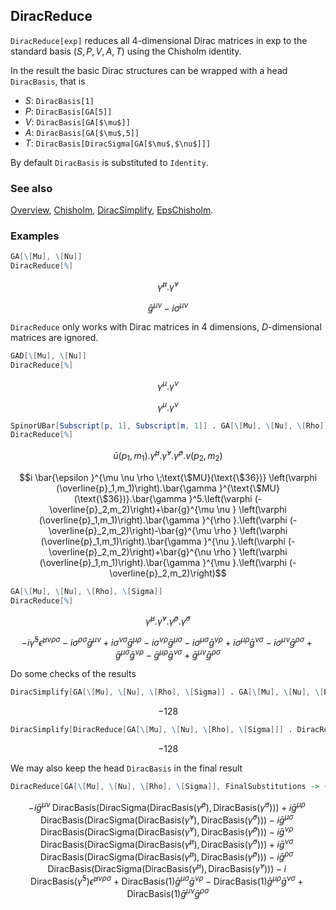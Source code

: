 ## DiracReduce

`DiracReduce[exp]` reduces all $4$-dimensional Dirac matrices in exp to the standard basis $(S,P,V,A,T)$ using the Chisholm identity.

In the result the basic Dirac structures can be wrapped with a head `DiracBasis`, that is

- $S$: `DiracBasis[1]`
- $P$: `DiracBasis[GA[5]]`
- $V$: `DiracBasis[GA[$\mu$]]`
- $A$: `DiracBasis[GA[$\mu$,5]]`
- $T$: `DiracBasis[DiracSigma[GA[$\mu$,$\nu$]]]`

By default `DiracBasis` is substituted to `Identity`.

### See also

[Overview](Extra/FeynCalc.md), [Chisholm](Chisholm.md), [DiracSimplify](DiracSimplify.md), [EpsChisholm](EpsChisholm.md).

### Examples

```mathematica
GA[\[Mu], \[Nu]]
DiracReduce[%]
```

$$\bar{\gamma }^{\mu }.\bar{\gamma }^{\nu }$$

$$\bar{g}^{\mu \nu }-i \sigma ^{\mu \nu }$$

`DiracReduce` only works with Dirac matrices in $4$ dimensions, $D$-dimensional matrices are ignored.

```mathematica
GAD[\[Mu], \[Nu]]
DiracReduce[%]
```

$$\gamma ^{\mu }.\gamma ^{\nu }$$

$$\gamma ^{\mu }.\gamma ^{\nu }$$

```mathematica
SpinorUBar[Subscript[p, 1], Subscript[m, 1]] . GA[\[Mu], \[Nu], \[Rho]] . SpinorV[Subscript[p, 2], Subscript[m, 2]]
DiracReduce[%]
```

$$\bar{u}\left(p_1,m_1\right).\bar{\gamma }^{\mu }.\bar{\gamma }^{\nu }.\bar{\gamma }^{\rho }.v\left(p_2,m_2\right)$$

$$i \bar{\epsilon }^{\mu \nu \rho \;\text{\$MU}(\text{\$36})} \left(\varphi (\overline{p}_1,m_1)\right).\bar{\gamma }^{\text{\$MU}(\text{\$36})}.\bar{\gamma }^5.\left(\varphi (-\overline{p}_2,m_2)\right)+\bar{g}^{\mu \nu } \left(\varphi (\overline{p}_1,m_1)\right).\bar{\gamma }^{\rho }.\left(\varphi (-\overline{p}_2,m_2)\right)-\bar{g}^{\mu \rho } \left(\varphi (\overline{p}_1,m_1)\right).\bar{\gamma }^{\nu }.\left(\varphi (-\overline{p}_2,m_2)\right)+\bar{g}^{\nu \rho } \left(\varphi (\overline{p}_1,m_1)\right).\bar{\gamma }^{\mu }.\left(\varphi (-\overline{p}_2,m_2)\right)$$

```mathematica
GA[\[Mu], \[Nu], \[Rho], \[Sigma]]
DiracReduce[%]
```

$$\bar{\gamma }^{\mu }.\bar{\gamma }^{\nu }.\bar{\gamma }^{\rho }.\bar{\gamma }^{\sigma }$$

$$-i \bar{\gamma }^5 \bar{\epsilon }^{\mu \nu \rho \sigma }-i \sigma ^{\rho \sigma } \bar{g}^{\mu \nu }+i \sigma ^{\nu \sigma } \bar{g}^{\mu \rho }-i \sigma ^{\nu \rho } \bar{g}^{\mu \sigma }-i \sigma ^{\mu \sigma } \bar{g}^{\nu \rho }+i \sigma ^{\mu \rho } \bar{g}^{\nu \sigma }-i \sigma ^{\mu \nu } \bar{g}^{\rho \sigma }+\bar{g}^{\mu \sigma } \bar{g}^{\nu \rho }-\bar{g}^{\mu \rho } \bar{g}^{\nu \sigma }+\bar{g}^{\mu \nu } \bar{g}^{\rho \sigma }$$

Do some checks of the results

```mathematica
DiracSimplify[GA[\[Mu], \[Nu], \[Rho], \[Sigma]] . GA[\[Mu], \[Nu], \[Rho], \[Sigma]]]
```

$$-128$$

```mathematica
DiracSimplify[DiracReduce[GA[\[Mu], \[Nu], \[Rho], \[Sigma]]] . DiracReduce[GA[\[Mu], \[Nu], \[Rho], \[Sigma]]]]
```

$$-128$$

We may also keep the head `DiracBasis` in the final result

```mathematica
DiracReduce[GA[\[Mu], \[Nu], \[Rho], \[Sigma]], FinalSubstitutions -> {}]
```

$$-i \bar{g}^{\mu \nu } \;\text{DiracBasis}\left(\text{DiracSigma}\left(\text{DiracBasis}\left(\bar{\gamma }^{\rho }\right),\text{DiracBasis}\left(\bar{\gamma }^{\sigma }\right)\right)\right)+i \bar{g}^{\mu \rho } \;\text{DiracBasis}\left(\text{DiracSigma}\left(\text{DiracBasis}\left(\bar{\gamma }^{\nu }\right),\text{DiracBasis}\left(\bar{\gamma }^{\sigma }\right)\right)\right)-i \bar{g}^{\mu \sigma } \;\text{DiracBasis}\left(\text{DiracSigma}\left(\text{DiracBasis}\left(\bar{\gamma }^{\nu }\right),\text{DiracBasis}\left(\bar{\gamma }^{\rho }\right)\right)\right)-i \bar{g}^{\nu \rho } \;\text{DiracBasis}\left(\text{DiracSigma}\left(\text{DiracBasis}\left(\bar{\gamma }^{\mu }\right),\text{DiracBasis}\left(\bar{\gamma }^{\sigma }\right)\right)\right)+i \bar{g}^{\nu \sigma } \;\text{DiracBasis}\left(\text{DiracSigma}\left(\text{DiracBasis}\left(\bar{\gamma }^{\mu }\right),\text{DiracBasis}\left(\bar{\gamma }^{\rho }\right)\right)\right)-i \bar{g}^{\rho \sigma } \;\text{DiracBasis}\left(\text{DiracSigma}\left(\text{DiracBasis}\left(\bar{\gamma }^{\mu }\right),\text{DiracBasis}\left(\bar{\gamma }^{\nu }\right)\right)\right)-i \;\text{DiracBasis}\left(\bar{\gamma }^5\right) \bar{\epsilon }^{\mu \nu \rho \sigma }+\text{DiracBasis}(1) \bar{g}^{\mu \sigma } \bar{g}^{\nu \rho }-\text{DiracBasis}(1) \bar{g}^{\mu \rho } \bar{g}^{\nu \sigma }+\text{DiracBasis}(1) \bar{g}^{\mu \nu } \bar{g}^{\rho \sigma }$$